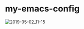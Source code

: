 # my-emacs-config

![2019-05-02_11-15](https://user-images.githubusercontent.com/10030200/57066210-e523cb80-6ccb-11e9-8dff-563a56257704.png)
